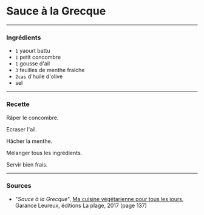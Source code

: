 # Sauce à la Grecque

---

### Ingrédients

* `1` yaourt battu
* `1` petit concombre
* `1` gousse d'ail
* `3` feuilles de menthe fraîche
* `2cas` d'huile d'olive
* sel

---

### Recette

Râper le concombre.

Ecraser l'ail.

Hâcher la menthe.

Mélanger tous les ingrédients.

Servir bien frais.

---

### Sources

* "*Sauce à la Grecque*", [Ma cuisine végétarienne pour tous les jours](https://www.laplage.fr/catalogue/ma-cuisine-vegetarienne-pour-tous-les-jours-garance-leureux-2/), Garance Leureux, éditions La plage, 2017 (page 137)
